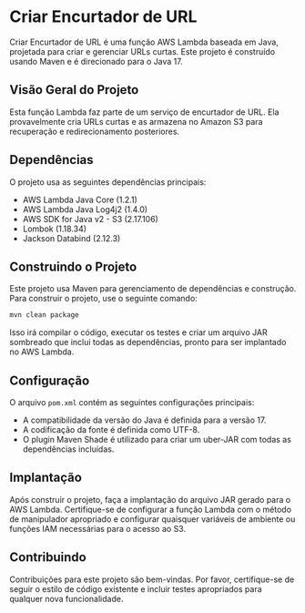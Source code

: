 # Criar Encurtador de URL

Criar Encurtador de URL é uma função AWS Lambda baseada em Java, projetada para criar e gerenciar URLs curtas. Este projeto é construído usando Maven e é direcionado para o Java 17.

## Visão Geral do Projeto

Esta função Lambda faz parte de um serviço de encurtador de URL. Ela provavelmente cria URLs curtas e as armazena no Amazon S3 para recuperação e redirecionamento posteriores.

## Dependências

O projeto usa as seguintes dependências principais:

- AWS Lambda Java Core (1.2.1)
- AWS Lambda Java Log4j2 (1.4.0)
- AWS SDK for Java v2 - S3 (2.17.106)
- Lombok (1.18.34)
- Jackson Databind (2.12.3)

## Construindo o Projeto

Este projeto usa Maven para gerenciamento de dependências e construção. Para construir o projeto, use o seguinte comando:

```bash
mvn clean package
```

Isso irá compilar o código, executar os testes e criar um arquivo JAR sombreado que inclui todas as dependências, pronto para ser implantado no AWS Lambda.

## Configuração

O arquivo `pom.xml` contém as seguintes configurações principais:

- A compatibilidade da versão do Java é definida para a versão 17.
- A codificação da fonte é definida como UTF-8.
- O plugin Maven Shade é utilizado para criar um uber-JAR com todas as dependências incluídas.

## Implantação

Após construir o projeto, faça a implantação do arquivo JAR gerado para o AWS Lambda. Certifique-se de configurar a função Lambda com o método de manipulador apropriado e configurar quaisquer variáveis de ambiente ou funções IAM necessárias para o acesso ao S3.

## Contribuindo

Contribuições para este projeto são bem-vindas. Por favor, certifique-se de seguir o estilo de código existente e incluir testes apropriados para qualquer nova funcionalidade.